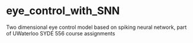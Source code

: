 # eye_control_with_SNN
Two dimensional eye control model based on spiking neural network, part of UWaterloo SYDE 556 course assignments
